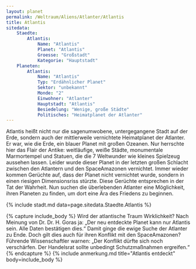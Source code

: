 ```yaml
---
layout: planet
permalink: /Weltraum/Aliens/Atlanter/Atlantis
title: Atlantis
sitedata:
    Staedte:
        Atlantis:
            Name: "Atlantis"
            Planet: "Atlantis"
            Groesse: "Großstadt"
            Kategorie: "Hauptstadt"
    Planeten:
        Atlantis:
            Name: "Atlantis"
            Typ: "Erdähnlicher Planet"
            Sektor: "unbekannt"
            Monde: "2"
            Einwohner: "Atlanter"
            Hauptstadt: "Atlantis"
            Besiedelung: "Wenige, große Städte"
            Politisches: "Heimatplanet der Atlanter"
---
```




Atlantis heißt nicht nur die sagenumwobene, untergegangene Stadt auf der Erde, sondern auch der mittlerweile vernichtete Heimatplanet der Atlanter. Er war, wie die Erde, ein blauer Planet mit großen Ozeanen. Nur herrschte hier das Flair der Antike: weitläufige, weiße Städte, monumentale Marmortempel und Statuen, die die 7 Weltwunder wie kleines Spielzeug aussehen lassen. Leider wurde dieser Planet in der letzten großen Schlacht zwischen den Atlantern und den SpaceAmazonen vernichtet. Immer wieder kommen Gerüchte auf, dass der Planet nicht vernichtet wurde, sondern in einen riesigen Dimensionsriss stürzte. Diese Gerüchte entsprechen in der Tat der Wahrheit. Nun suchen die überlebenden Atlanter eine Möglichkeit, ihren Planeten zu finden, um dort eine Ära des Friedens zu beginnen.

{% include stadt.md data=page.sitedata.Staedte.Atlantis %}

{% capture include_body %}
Wird der atlantische Traum Wirklichkeit? Nach Meinung von Dr. Dr. H. Goras ja: „Der neu entdeckte Planet kann nur Atlantis sein. Alle Daten bestätigen dies.“ Damit ginge die ewige Suche der Atlanter zu Ende. Doch gilt dies auch für ihren Konflikt mit den SpaceAmazonen? Führende Wissenschaftler warnen: „Der Konflikt dürfte sich noch verschärfen. Der Handelsrat sollte unbedingt Schutzmaßnahmen ergreifen.“
{% endcapture %}
{% include anmerkung.md title="Atlantis entdeckt" body=include_body %}
